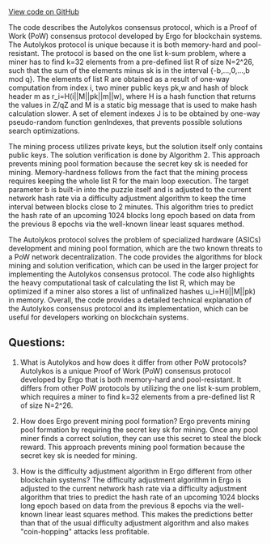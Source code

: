[View code on GitHub](https://github.com/ergoplatform/ergo/papers/whitepaper/autolykos.tex)

The code describes the Autolykos consensus protocol, which is a Proof of Work (PoW) consensus protocol developed by Ergo for blockchain systems. The Autolykos protocol is unique because it is both memory-hard and pool-resistant. The protocol is based on the one list k-sum problem, where a miner has to find k=32 elements from a pre-defined list R of size N=2^26, such that the sum of the elements minus sk is in the interval {-b,...,0,...,b mod q}. The elements of list R are obtained as a result of one-way computation from index i, two miner public keys pk,w and hash of block header m as r_i=H(i||M||pk||m||w), where H is a hash function that returns the values in Z/qZ and M is a static big message that is used to make hash calculation slower. A set of element indexes J is to be obtained by one-way pseudo-random function genIndexes, that prevents possible solutions search optimizations.

The mining process utilizes private keys, but the solution itself only contains public keys. The solution verification is done by Algorithm 2. This approach prevents mining pool formation because the secret key sk is needed for mining. Memory-hardness follows from the fact that the mining process requires keeping the whole list R for the main loop execution. The target parameter b is built-in into the puzzle itself and is adjusted to the current network hash rate via a difficulty adjustment algorithm to keep the time interval between blocks close to 2 minutes. This algorithm tries to predict the hash rate of an upcoming 1024 blocks long epoch based on data from the previous 8 epochs via the well-known linear least squares method. 

The Autolykos protocol solves the problem of specialized hardware (ASICs) development and mining pool formation, which are the two known threats to a PoW network decentralization. The code provides the algorithms for block mining and solution verification, which can be used in the larger project for implementing the Autolykos consensus protocol. The code also highlights the heavy computational task of calculating the list R, which may be optimized if a miner also stores a list of unfinalized hashes u_i=H(i||M||pk) in memory. Overall, the code provides a detailed technical explanation of the Autolykos consensus protocol and its implementation, which can be useful for developers working on blockchain systems.
## Questions: 
 1. What is Autolykos and how does it differ from other PoW protocols?
Autolykos is a unique Proof of Work (PoW) consensus protocol developed by Ergo that is both memory-hard and pool-resistant. It differs from other PoW protocols by utilizing the one list k-sum problem, which requires a miner to find k=32 elements from a pre-defined list R of size N=2^26.

2. How does Ergo prevent mining pool formation?
Ergo prevents mining pool formation by requiring the secret key sk for mining. Once any pool miner finds a correct solution, they can use this secret to steal the block reward. This approach prevents mining pool formation because the secret key sk is needed for mining.

3. How is the difficulty adjustment algorithm in Ergo different from other blockchain systems?
The difficulty adjustment algorithm in Ergo is adjusted to the current network hash rate via a difficulty adjustment algorithm that tries to predict the hash rate of an upcoming 1024 blocks long epoch based on data from the previous 8 epochs via the well-known linear least squares method. This makes the predictions better than that of the usual difficulty adjustment algorithm and also makes "coin-hopping" attacks less profitable.